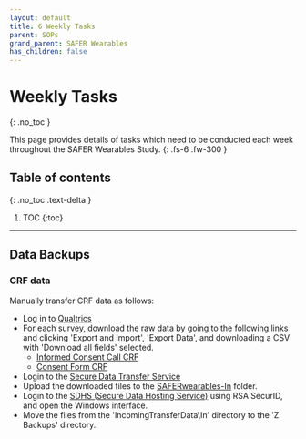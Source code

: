 ```yaml
---
layout: default
title: 6 Weekly Tasks
parent: SOPs
grand_parent: SAFER Wearables
has_children: false
---
```


# Weekly Tasks
{: .no_toc }

This page provides details of tasks which need to be conducted each week throughout the SAFER Wearables Study.
{: .fs-6 .fw-300 }

## Table of contents
{: .no_toc .text-delta }

1. TOC
{:toc}

---

## Data Backups

### CRF data

Manually transfer CRF data as follows:
- Log in to [Qualtrics](https://cambridge.eu.qualtrics.com/)
- For each survey, download the raw data by going to the following links and clicking 'Export and Import', 'Export Data', and downloading a CSV with 'Download all fields' selected.
  - [Informed Consent Call CRF](https://cambridge.eu.qualtrics.com/responses/#/surveys/SV_bdN4SIseh9k9TJr)
  - [Consent Form CRF](https://cambridge.eu.qualtrics.com/responses/#/surveys/SV_9TTD5HtpHqmGEf4)
- Login to the [Secure Data Transfer Service](https://sdhstransfer.medschl.cam.ac.uk/)
- Upload the downloaded files to the [SAFERwearables-In](https://sdhstransfer.medschl.cam.ac.uk/file/d/S0239-SAFERwearables-In/) folder.
- Login to the [SDHS (Secure Data Hosting Service)](https://securemints.medschl.cam.ac.uk/logon/LogonPoint/index.html) using RSA SecurID, and open the Windows interface.
- Move the files from the 'IncomingTransferData\In\' directory to the 'Z Backups' directory.